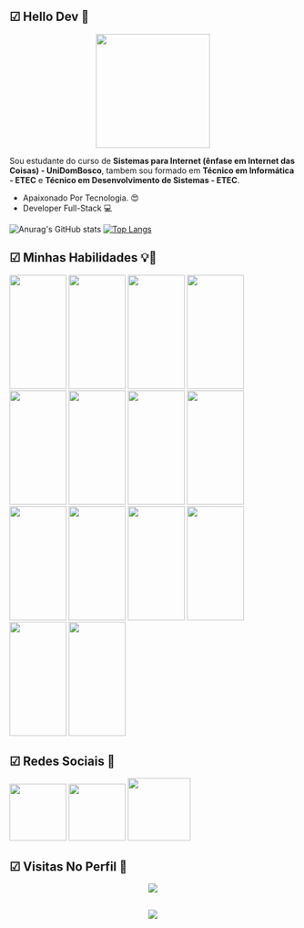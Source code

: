 ## ☑ Hello Dev 👊
<p align="center">
<img width="200px" src="https://i.pinimg.com/originals/26/6f/4e/266f4e921360ef518df4dd7e95a2b922.gif"></p>

Sou estudante do curso de **Sistemas para Internet (ênfase em Internet das Coisas) - UniDomBosco**, tambem sou formado em **Técnico em Informática - ETEC** e **Técnico em Desenvolvimento de Sistemas - ETEC**.

- Apaixonado Por Tecnologia. 😍
- Developer Full-Stack 💻



![Anurag's GitHub stats](https://github-readme-stats.vercel.app/api?username=Zereis240620&show_icons=true&theme=tokyonight)
[![Top Langs](https://github-readme-stats.vercel.app/api/top-langs/?username=Zereis240620&layout=compact)](https://github.com/Zereis240620/github-readme-stats)
## ☑ Minhas Habilidades 💡🚀
<p float="left">
        <img width="100px"  height="200px" src="https://cdn.jsdelivr.net/gh/devicons/devicon/icons/csharp/csharp-plain.svg" />          	
	<img width="100px"  height="200px" src="https://cdn.jsdelivr.net/gh/devicons/devicon/icons/php/php-original.svg" />
	<img width="100px"  height="200px" src="https://cdn.jsdelivr.net/gh/devicons/devicon/icons/javascript/javascript-original.svg" />
	<img width="100px"  height="200px" src="https://cdn.jsdelivr.net/gh/devicons/devicon/icons/nodejs/nodejs-original-wordmark.svg" />
	<img width="100px"  height="200px" src="https://cdn.jsdelivr.net/gh/devicons/devicon/icons/npm/npm-original-wordmark.svg" />
	<img width="100px"  height="200px" src="https://cdn.jsdelivr.net/gh/devicons/devicon/icons/python/python-original.svg" />
	<img width="100px"  height="200px" src="https://cdn.jsdelivr.net/gh/devicons/devicon/icons/flask/flask-original-wordmark.svg" />
	<img width="100px"  height="200px" src="https://cdn.jsdelivr.net/gh/devicons/devicon/icons/qt/qt-original.svg" />
	<img width="100px"  height="200px" src="https://cdn.jsdelivr.net/gh/devicons/devicon/icons/mysql/mysql-original-wordmark.svg" />
	<img width="100px"  height="200px" src="https://cdn.jsdelivr.net/gh/devicons/devicon/icons/postgresql/postgresql-original-wordmark.svg" />
	<img width="100px"  height="200px" src="https://cdn.jsdelivr.net/gh/devicons/devicon/icons/apache/apache-original-wordmark.svg" />
	<img width="100px"  height="200px" src="https://cdn.jsdelivr.net/gh/devicons/devicon/icons/html5/html5-original.svg" />
	<img width="100px"  height="200px" src="https://cdn.jsdelivr.net/gh/devicons/devicon/icons/css3/css3-original-wordmark.svg" />
	<img width="100px"  height="200px" src="https://cdn.jsdelivr.net/gh/devicons/devicon/icons/bootstrap/bootstrap-plain-wordmark.svg" />
</p>

## ☑ Redes Sociais 👴
<a href="https://www.linkedin.com/in/jos%C3%A9-reis-m-de-oliveira-b16a55177"><img width="100px" src="https://cdn-icons-png.flaticon.com/512/174/174857.png"></a>
<a href="https://stackexchange.com/users/14761443/z%c3%a9-reis-m-olliver"><img width="100px" src="https://cdn-icons-png.flaticon.com/512/2111/2111628.png"></a>
<a href="https://www.instagram.com/zrmolliver/"><img width="110px" src="https://cdn4.iconfinder.com/data/icons/picons-social/57/38-instagram-3-512.png"></a>

## ☑ Visitas No Perfil 👀
<p align="center"> 
   <img alingn="center" src="https://profile-counter.glitch.me/Zereis240620/count.svg" />
 </p>


##  
<p align="center"><img src="https://c.tenor.com/qXf69taYAMwAAAAM/hi-mr-bean.gif"></p>
